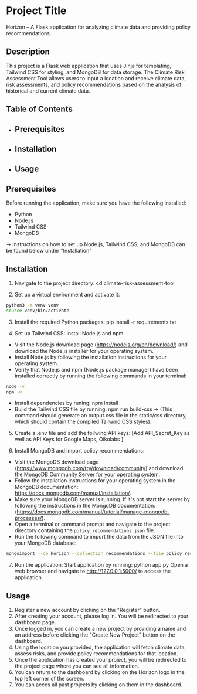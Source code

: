 # Project Title
Horizon – A Flask application for analyzing climate data and providing policy recommendations.


## Description
This project is a Flask web application that uses Jinja for templating, Tailwind CSS for styling, and MongoDB for data storage. The Climate Risk Assessment Tool allows users to input a location and receive climate data, risk assessments, and policy recommendations based on the analysis of historical and current climate data.


## Table of Contents

- ## Prerequisites
- ## Installation
- ## Usage


## Prerequisites
Before running the application, make sure you have the following installed:
- Python
- Node.js
- Tailwind CSS
- MongoDB

-> Instructions on how to set up Node.js, Tailwind CSS, and MongoDB can be found below under "Installation"


## Installation

1. Navigate to the project directory:
cd climate-risk-assessment-tool

2. Set up a virtual environment and activate it:
```bash
python3 -m venv venv
source venv/bin/activate
```

3. Install the required Python packages:
pip install -r requirements.txt

4. Set up Tailwind CSS: 
Install Node.js and npm
- Visit the Node.js download page (https://nodejs.org/en/download/) and download the Node.js installer for your operating system.
- Install Node.js by following the installation instructions for your operating system.
- Verify that Node.js and npm (Node.js package manager) have been installed correctly by running the following commands in your terminal:
```sh
node -v
npm -v
```
- Install dependencies by runing: npm install 
- Build the Tailwind CSS file by running: npm run build-css
-> (This command should generate an output.css file in the static/css directory, which should contain the compiled Tailwind CSS styles).

5. Create a .env file and add the follwing API keys:
[Add API_Secret_Key as well as API Keys for Google Maps, Oikolabs ]

6. Install MongoDB and import policy recommendations:
- Visit the MongoDB download page (https://www.mongodb.com/try/download/community) and download the MongoDB Community Server for your operating system.
- Follow the installation instructions for your operating system in the MongoDB documentation: https://docs.mongodb.com/manual/installation/.
- Make sure your MongoDB server is running. If it's not start the server by following the instructions in the MongoDB documentation:(https://docs.mongodb.com/manual/tutorial/manage-mongodb-processes/).
- Open a terminal or command prompt and navigate to the project directory containing the `policy_recommendations.json` file.
- Run the following command to import the data from the JSON file into your MongoDB database:
```sh
mongoimport --db horizon --collection recommendations --file policy_recommendations.json
```

7. Run the application:
Start application by running: python app.py 
Open a web browser and navigate to http://127.0.0.1:5000/ to access the application.


## Usage
1. Register a new account by clicking on the "Register" button.
2. After creating your account, please log in. You will be redirected to your dashboard page.
2. Once logged in, you can create a new project by providing a name and an address before clicking the "Create New Project" button on the dashboard.
3. Using the location you provided, the application will fetch climate data, assess risks, and provide policy recommendations for that location. 
4. Once the application has created your project, you will be redirected to the project page where you can see all information.
5. You can return to the dashboard by clicking on the Horizon logo in the top left corner of the screen.
6. You can acces all past projects by clicking on them in the dashboard.

